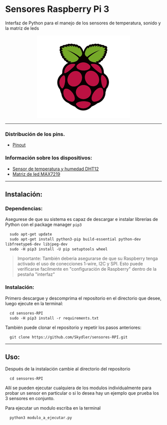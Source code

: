 # Sensores Raspberry Pi 3

Interfaz de Python para el manejo de los sensores de temperatura, sonido y la matriz de leds

<div style="text-align:center"><img src ="imagenes/RPI-logo.png" /></div>

---

### Distribución de los pins.

  * [Pinout](https://pinout.xyz/#)

### Información sobre los dispositivos:

  * [Sensor de temperatura y humedad DHT12](http://www.robototehnika.ru/file/DHT12.pdf)
  * [Matriz de led MAX7219](https://www.sparkfun.com/datasheets/Components/General/COM-09622-MAX7219-MAX7221.pdf)

---

## Instalación:

### Dependencias:

  Asegurese de que su sistema es capaz de descargar e instalar librerías de Python con el package manager `pip3`

  ```shell
    sudo apt-get update
    sudo apt-get install python3-pip build-essential python-dev libfreetype6-dev libjpeg-dev
    sudo -H pip3 install -U pip setuptools wheel
  ```
  > Importante:
  > También deberia asegurarse de que su Raspberry tenga activado el uso de conecciones 1-wire, I2C y SPI. Esto puede verificarse facilmente en "configuración de Raspberry" dentro de la pestaña "interfaz"

### Instalación:
  Primero descargue y descomprima el repositorio en el directorio que desee, luego ejecute en la terminal:

  ```shell
    cd sensores-RPI
    sudo -H pip3 install -r requirements.txt
  ```
  También puede clonar el repositorio y repetir los pasos anteriores:

  ```shell
    git clone https://github.com/Skydler/sensores-RPI.git
  ```

  ---

  ## Uso:

  Después de la instalación cambie al directorio del repositorio

  ```shell
    cd sensores-RPI
  ```

  Allí se pueden ejecutar cualquiera de los modulos individualmente para probar un sensor en particular o si lo desea hay un ejemplo que prueba los 3 sensores en conjunto.

  Para ejecutar un modulo escriba en la terminal

  ```shell
    python3 modulo_a_ejecutar.py
  ```
